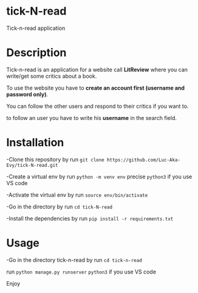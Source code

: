 # tick-N-read
Tick-n-read application

# Description
Tick-n-read is an application for a website call **LitReview** where you can write/get some critics about a book.

To use the website you have to **create an account first (username and password only)**.

You can follow the other users and respond to their critics if you want to.

to follow an user you have to write his **username** in the search field.

# Installation
-Clone this repository by run `git clone https://github.com/Luc-Aka-Evy/tick-N-read.git`

-Create a virtual env by run `python -m venv env` precise `python3`  if you use VS code

-Activate the virtual env by run `source env/bin/activate`

-Go in the directory by run `cd tick-N-read`

-Install the dependencies by run `pip install -r requirements.txt`

# Usage
-Go in the directory tick-n-read by run `cd tick-n-read`

run `python manage.py runserver` `python3` if you use VS code

Enjoy
 
